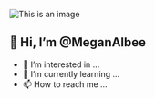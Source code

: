 ![This is an image](https://user-images.githubusercontent.com/102624697/169426526-93f6f553-664f-4662-9b44-c2c69bb50b49.png)


## 👋 Hi, I’m @MeganAlbee
- 👀 I’m interested in ...
- 🌱 I’m currently learning ...
- 📫 How to reach me ...


<!---
MeganAlbee/MeganAlbee is a ✨ special ✨ repository because its `README.md` (this file) appears on your GitHub profile.
You can click the Preview link to take a look at your changes.
--->
